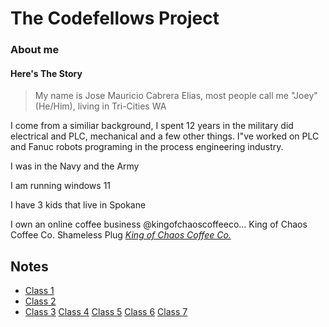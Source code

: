 # The Codefellows Project

### About me

#### Here's The Story

>My name is Jose Mauricio Cabrera Elias, most people call me "Joey" (He/Him), living in Tri-Cities WA

I come from a similiar background, I spent 12 years in the military did electrical and PLC, mechanical and a few other things. I"ve worked on PLC and 
Fanuc robots programing in the process engineering industry.

I was in the Navy and the Army

I am running windows 11

I have 3 kids that live in Spokane

I own an online coffee business @kingofchaoscoffeeco... King of Chaos Coffee Co. Shameless Plug
*[King of Chaos Coffee Co.](http://www.kingofchaoscoffeeco.com)*




## Notes

* [Class 1](notes1.md)
* [Class 2](notes2.md)
* [Class 3](notes3.md)
  [Class 4](notes4.md)
  [Class 5](notes5.md)
  [Class 6](notes6.md)
  [Class 7](notes7.md)
